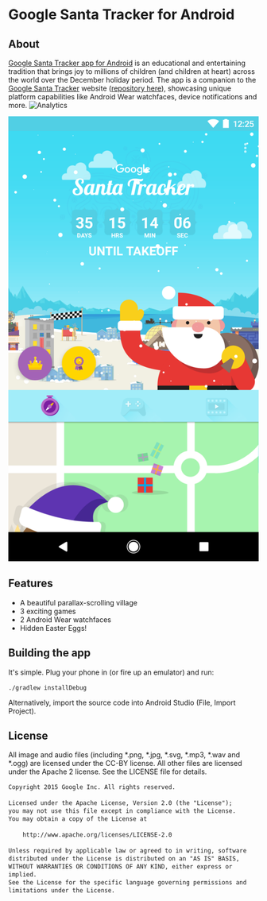 Google Santa Tracker for Android
================================

## About

[Google Santa Tracker app for Android][play-store] is an educational and entertaining tradition that brings joy to millions of children (and children at heart) across the world over the December holiday period. The app is a companion to the [Google Santa Tracker][santa-web] website ([repository here](https://github.com/google/santa-tracker-web)), showcasing unique platform capabilities like Android Wear watchfaces, device notifications and more.
![Analytics](https://ga-beacon.appspot.com/UA-12846745-20/santa-tracker-android/readme?pixel)

![Village Screenshot](res/village.png)

## Features

* A beautiful parallax-scrolling village
* 3 exciting games
* 2 Android Wear watchfaces
* Hidden Easter Eggs!

## Building the app

It's simple. Plug your phone in (or fire up an emulator) and run:

    ./gradlew installDebug

Alternatively, import the source code into Android Studio (File, Import Project).

## License
All image and audio files (including *.png, *.jpg, *.svg, *.mp3, *.wav
and *.ogg) are licensed under the CC-BY license. All other files are
licensed under the Apache 2 license. See the LICENSE file for details.


    Copyright 2015 Google Inc. All rights reserved.
    
    Licensed under the Apache License, Version 2.0 (the "License");
    you may not use this file except in compliance with the License.
    You may obtain a copy of the License at
    
        http://www.apache.org/licenses/LICENSE-2.0
    
    Unless required by applicable law or agreed to in writing, software
    distributed under the License is distributed on an "AS IS" BASIS,
    WITHOUT WARRANTIES OR CONDITIONS OF ANY KIND, either express or implied.
    See the License for the specific language governing permissions and
    limitations under the License.


[play-store]: https://play.google.com/store/apps/details?id=com.google.android.apps.santatracker
[santa-web]: http://g.co/santatracker
